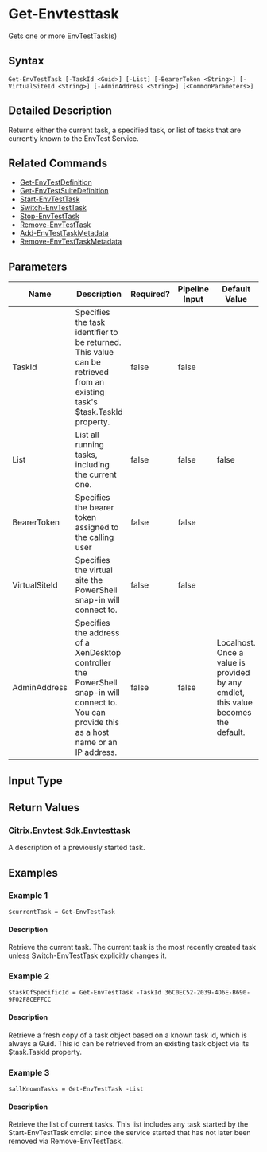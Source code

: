 ﻿
# Get-Envtesttask
Gets one or more EnvTestTask(s)
## Syntax
```
Get-EnvTestTask [-TaskId <Guid>] [-List] [-BearerToken <String>] [-VirtualSiteId <String>] [-AdminAddress <String>] [<CommonParameters>]
```
## Detailed Description
Returns either the current task, a specified task, or list of tasks that are currently known to the EnvTest Service.


## Related Commands

* [Get-EnvTestDefinition](./Get-EnvTestDefinition/)
* [Get-EnvTestSuiteDefinition](./Get-EnvTestSuiteDefinition/)
* [Start-EnvTestTask](./Start-EnvTestTask/)
* [Switch-EnvTestTask](./Switch-EnvTestTask/)
* [Stop-EnvTestTask](./Stop-EnvTestTask/)
* [Remove-EnvTestTask](./Remove-EnvTestTask/)
* [Add-EnvTestTaskMetadata](./Add-EnvTestTaskMetadata/)
* [Remove-EnvTestTaskMetadata](./Remove-EnvTestTaskMetadata/)
## Parameters
| Name   | Description | Required? | Pipeline Input | Default Value |
| --- | --- | --- | --- | --- |
| TaskId | Specifies the task identifier to be returned.  This value can be retrieved from an existing task's \$task.TaskId property. | false | false |  |
| List | List all running tasks, including the current one. | false | false | false |
| BearerToken | Specifies the bearer token assigned to the calling user | false | false |  |
| VirtualSiteId | Specifies the virtual site the PowerShell snap-in will connect to. | false | false |  |
| AdminAddress | Specifies the address of a XenDesktop controller the PowerShell snap-in will connect to. You can provide this as a host name or an IP address. | false | false | Localhost. Once a value is provided by any cmdlet, this value becomes the default. |

## Input Type

### 

## Return Values

### Citrix.Envtest.Sdk.Envtesttask
A description of a previously started task.
## Examples

### Example 1
```
$currentTask = Get-EnvTestTask
```
#### Description
Retrieve the current task.  The current task is the most recently created task unless Switch-EnvTestTask explicitly changes it.
### Example 2
```
$taskOfSpecificId = Get-EnvTestTask -TaskId 36C0EC52-2039-4D6E-B690-9F02F8CEFFCC
```
#### Description
Retrieve a fresh copy of a task object based on a known task id, which is always a Guid.  This id can be retrieved from an existing task object via its \$task.TaskId property.
### Example 3
```
$allKnownTasks = Get-EnvTestTask -List
```
#### Description
Retrieve the list of current tasks.  This list includes any task started by the Start-EnvTestTask cmdlet since the service started that has not later been removed via Remove-EnvTestTask.
